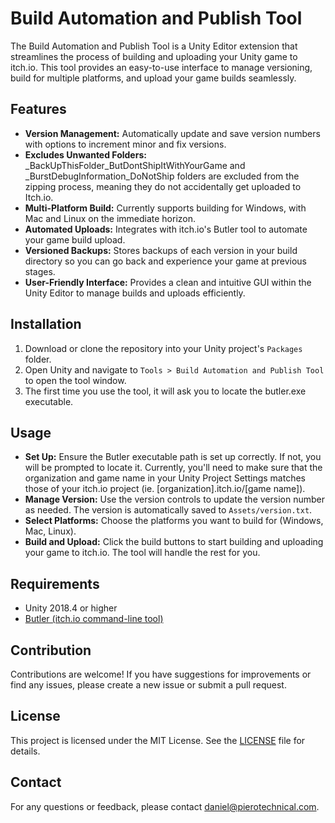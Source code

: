 # Build Automation and Publish Tool

The Build Automation and Publish Tool is a Unity Editor extension that streamlines the process of building and uploading your Unity game to itch.io. This tool provides an easy-to-use interface to manage versioning, build for multiple platforms, and upload your game builds seamlessly.

## Features

- **Version Management:** Automatically update and save version numbers with options to increment minor and fix versions.
- **Excludes Unwanted Folders:** _BackUpThisFolder_ButDontShipItWithYourGame and _BurstDebugInformation_DoNotShip folders are excluded from the zipping process, meaning they do not accidentally get uploaded to Itch.io.
- **Multi-Platform Build:** Currently supports building for Windows, with Mac and Linux on the immediate horizon.
- **Automated Uploads:** Integrates with itch.io's Butler tool to automate your game build upload.
- **Versioned Backups:** Stores backups of each version in your build directory so you can go back and experience your game at previous stages.
- **User-Friendly Interface:** Provides a clean and intuitive GUI within the Unity Editor to manage builds and uploads efficiently.

## Installation

1. Download or clone the repository into your Unity project's `Packages` folder.
2. Open Unity and navigate to `Tools > Build Automation and Publish Tool` to open the tool window.
3. The first time you use the tool, it will ask you to locate the butler.exe executable.

## Usage

- **Set Up:** Ensure the Butler executable path is set up correctly. If not, you will be prompted to locate it. Currently, you'll need to make sure that the organization and game name in your Unity Project Settings matches those of your itch.io project (ie. [organization].itch.io/[game name]).
- **Manage Version:** Use the version controls to update the version number as needed. The version is automatically saved to `Assets/version.txt`.
- **Select Platforms:** Choose the platforms you want to build for (Windows, Mac, Linux).
- **Build and Upload:** Click the build buttons to start building and uploading your game to itch.io. The tool will handle the rest for you.

## Requirements

- Unity 2018.4 or higher
- [Butler (itch.io command-line tool)](https://itchio.itch.io/butler)

## Contribution

Contributions are welcome! If you have suggestions for improvements or find any issues, please create a new issue or submit a pull request.

## License

This project is licensed under the MIT License. See the [LICENSE](LICENSE) file for details.

## Contact

For any questions or feedback, please contact [daniel@pierotechnical.com](mailto:daniel@pierotechnical.com).
